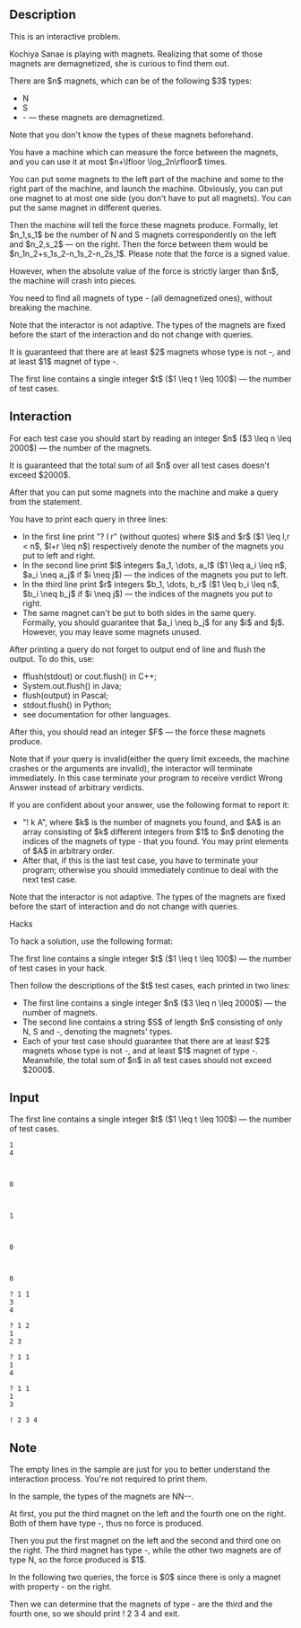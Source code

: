 ## Description

<div><p><span class="tex-font-style-it">This is an interactive problem.</span></p><p>Kochiya Sanae is playing with magnets. Realizing that some of those magnets are demagnetized, she is curious to find them out.</p><p>There are $n$ magnets, which can be of the following $3$ types:</p><ul><li> <span class="tex-font-style-tt">N</span> </li><li> <span class="tex-font-style-tt">S</span> </li><li> <span class="tex-font-style-tt">-</span> — these magnets are demagnetized.</li></ul> <p>Note that <span class="tex-font-style-bf">you don't know</span> the types of these magnets beforehand.</p><p>You have a machine which can measure the force between the magnets, and you can use it <span class="tex-font-style-bf">at most</span> $n+\lfloor \log_2n\rfloor$ times.</p><p>You can put some magnets to the left part of the machine and some to the right part of the machine, and launch the machine. Obviously, you can put one magnet to at most one side (you don't have to put all magnets). You can put the same magnet in different queries.</p><p>Then the machine will tell the force these magnets produce. Formally, let $n_1,s_1$ be the number of <span class="tex-font-style-tt">N</span> and <span class="tex-font-style-tt">S</span> magnets correspondently on the left and $n_2,s_2$ — on the right. Then the force between them would be $n_1n_2+s_1s_2-n_1s_2-n_2s_1$. Please note that the force is a <span class="tex-font-style-bf">signed</span> value.</p><p>However, when the <span class="tex-font-style-bf">absolute</span> value of the force is <span class="tex-font-style-bf">strictly larger than</span> $n$, the machine will crash into pieces.</p><p>You need to find <span class="tex-font-style-bf">all</span> magnets of type <span class="tex-font-style-tt">-</span> (all demagnetized ones), <span class="tex-font-style-bf">without breaking the machine</span>.</p><p><span class="tex-font-style-bf">Note that the interactor is not adaptive</span>. The types of the magnets are fixed before the start of the interaction and do not change with queries.</p><p>It is guaranteed that there are <span class="tex-font-style-bf">at least</span> $2$ magnets whose type is not <span class="tex-font-style-tt">-</span>, and <span class="tex-font-style-bf">at least</span> $1$ magnet of type <span class="tex-font-style-tt">-</span>.</p></div><div class="input-specification"><p>The first line contains a single integer $t$ ($1 \leq t \leq 100$) — the number of test cases.</p></div><div><h2>Interaction</h2><p>For each test case you should start by reading an integer $n$ ($3 \leq n \leq 2000$) — the number of the magnets. </p><p>It is guaranteed that the total sum of all $n$ over all test cases doesn't exceed $2000$.</p><p>After that you can put some magnets into the machine and make a query from the statement.</p><p>You have to print each query in three lines:</p><ul><li> In the first line print "<span class="tex-font-style-tt">? l r</span>" (without quotes) where $l$ and $r$ ($1 \leq l,r &lt; n$, $l+r \leq n$) respectively denote the number of the magnets you put to left and right.</li><li> In the second line print $l$ integers $a_1, \dots, a_l$ ($1 \leq a_i \leq n$, $a_i \neq a_j$ if $i \neq j$) — the indices of the magnets you put to left.</li><li> In the third line print $r$ integers $b_1, \dots, b_r$ ($1 \leq b_i \leq n$, $b_i \neq b_j$ if $i \neq j$) — the indices of the magnets you put to right.</li><li> The same magnet can't be put to both sides <span class="tex-font-style-bf">in the same query</span>. Formally, you should guarantee that $a_i \neq b_j$ for any $i$ and $j$. However, you may leave some magnets unused.</li></ul><p>After printing a query do not forget to <span class="tex-font-style-bf">output end of line and flush the output</span>. To do this, use:</p><ul><li> <span class="tex-font-style-tt">fflush(stdout)</span> or <span class="tex-font-style-tt">cout.flush()</span> in C++;</li><li> <span class="tex-font-style-tt">System.out.flush()</span> in Java;</li><li> <span class="tex-font-style-tt">flush(output)</span> in Pascal;</li><li> <span class="tex-font-style-tt">stdout.flush()</span> in Python;</li><li> see documentation for other languages.</li></ul><p>After this, you should read an integer $F$ — the force these magnets produce.</p><p>Note that if your query is invalid(either the query limit exceeds, the machine crashes or the arguments are invalid), <span class="tex-font-style-bf">the interactor will terminate immediately</span>. In this case terminate your program to receive verdict <span class="tex-font-style-tt">Wrong Answer</span> instead of arbitrary verdicts.</p><p>If you are confident about your answer, use the following format to report it:</p><ul><li> "<span class="tex-font-style-tt">! k A</span>", where $k$ is the number of magnets you found, and $A$ is an array consisting of $k$ different integers from $1$ to $n$ denoting the indices of the magnets of type <span class="tex-font-style-tt">-</span> that you found. You may print elements of $A$ in <span class="tex-font-style-bf">arbitrary order</span>.</li><li> After that, if this is the last test case, you have to terminate your program; otherwise you should immediately continue to deal with the next test case.</li></ul><p><span class="tex-font-style-bf">Note that the interactor is not adaptive</span>. The types of the magnets are fixed before the start of interaction and do not change with queries.</p><p><span class="tex-font-style-bf">Hacks</span></p><p>To hack a solution, use the following format:</p><p>The first line contains a single integer $t$ ($1 \leq t \leq 100$) — the number of test cases in your hack.</p><p>Then follow the descriptions of the $t$ test cases, each printed in two lines:</p><ul><li> The first line contains a single integer $n$ ($3 \leq n \leq 2000$) — the number of magnets.</li><li> The second line contains a string $S$ of length $n$ consisting of only <span class="tex-font-style-tt">N</span>, <span class="tex-font-style-tt">S</span> and <span class="tex-font-style-tt">-</span>, denoting the magnets' types.</li><li> Each of your test case should guarantee that there are <span class="tex-font-style-bf">at least</span> $2$ magnets whose type is not <span class="tex-font-style-tt">-</span>, and <span class="tex-font-style-bf">at least</span> $1$ magnet of type <span class="tex-font-style-tt">-</span>. Meanwhile, the total sum of $n$ in all test cases should not exceed $2000$.</li></ul></div>

## Input

<p>The first line contains a single integer $t$ ($1 \leq t \leq 100$) — the number of test cases.</p>





```input1
1
4



0



1



0



0
```




```output1
? 1 1
3
4

? 1 2
1
2 3

? 1 1
1
4

? 1 1
1
3

! 2 3 4
```



## Note

<p>The empty lines in the sample are just for you to better understand the interaction process. <span class="tex-font-style-bf">You're not required to print them</span>.</p><p>In the sample, the types of the magnets are <span class="tex-font-style-tt">NN</span><span class="tex-font-style-tt">-</span><span class="tex-font-style-tt">-</span>.</p><p>At first, you put the third magnet on the left and the fourth one on the right. Both of them have type <span class="tex-font-style-tt">-</span>, thus no force is produced.</p><p>Then you put the first magnet on the left and the second and third one on the right. The third magnet has type <span class="tex-font-style-tt">-</span>, while the other two magnets are of type <span class="tex-font-style-tt">N</span>, so the force produced is $1$.</p><p>In the following two queries, the force is $0$ since there is only a magnet with property <span class="tex-font-style-tt">-</span> on the right.</p><p>Then we can determine that the magnets of type <span class="tex-font-style-tt">-</span> are the third and the fourth one, so we should print <span class="tex-font-style-tt">! 2 3 4</span> and exit.</p>
